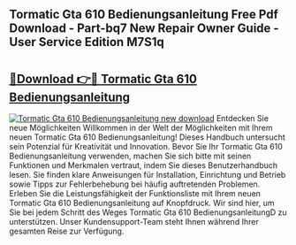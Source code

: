## Tormatic Gta 610 Bedienungsanleitung Free Pdf Download - Part-bq7 New Repair Owner Guide - User Service Edition M7S1q

# <h2><a href="http://df13mdn.blite.top/?on=Tormatic+Gta+610+Bedienungsanleitung">🔗Download 👉🔴 Tormatic Gta 610 Bedienungsanleitung</a></h2>

[![Tormatic Gta 610 Bedienungsanleitung new download](https://i.imgur.com/lujVjoI.png)](http://df13mdn.blite.top/?on=Tormatic+Gta+610+Bedienungsanleitung)
Entdecken Sie neue Möglichkeiten Willkommen in der Welt der Möglichkeiten mit Ihrem neuen Tormatic Gta 610 Bedienungsanleitung! Dieses Handbuch untersucht sein Potenzial für Kreativität und Innovation. Bevor Sie Ihr Tormatic Gta 610 Bedienungsanleitung verwenden, machen Sie sich bitte mit seinen Funktionen und Merkmalen vertraut, indem Sie dieses Benutzerhandbuch lesen. Sie finden klare Anweisungen für Installation, Einrichtung und Betrieb sowie Tipps zur Fehlerbehebung bei häufig auftretenden Problemen. Erleben Sie die Leistungsfähigkeit der Funktionsliste mit Ihrem neuen Tormatic Gta 610 Bedienungsanleitung auf Knopfdruck. Wir sind hier, um Sie bei jedem Schritt des Weges Tormatic Gta 610 BedienungsanleitungD zu unterstützen. Unser Kundensupport-Team steht Ihnen während Ihrer gesamten Reise zur Verfügung.
